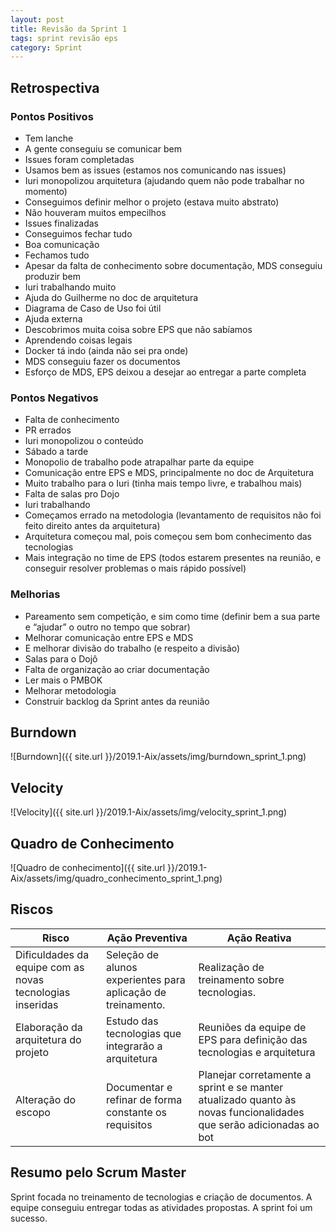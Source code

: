```yaml
---
layout: post
title: Revisão da Sprint 1
tags: sprint revisão eps
category: Sprint
---
```


## Retrospectiva

### Pontos Positivos

- Tem lanche
- A gente conseguiu se comunicar bem
- Issues foram completadas
- Usamos bem as issues (estamos nos comunicando nas issues)
- Iuri monopolizou arquitetura (ajudando quem não pode
trabalhar no momento)
- Conseguimos definir melhor o projeto (estava muito abstrato)
- Não houveram muitos empecilhos
- Issues finalizadas
- Conseguimos fechar tudo
- Boa comunicação
- Fechamos tudo
- Apesar da falta de conhecimento sobre documentação, MDS conseguiu produzir bem
- Iuri trabalhando muito
- Ajuda do Guilherme no doc de arquitetura
- Diagrama de Caso de Uso foi útil
- Ajuda externa
- Descobrimos muita coisa sobre EPS que não sabíamos
- Aprendendo coisas legais
- Docker tá indo (ainda não sei pra onde)
- MDS conseguiu fazer os documentos
- Esforço de MDS, EPS deixou a desejar ao entregar a parte completa


### Pontos Negativos

- Falta de conhecimento
- PR errados
- Iuri monopolizou o conteúdo
- Sábado a tarde
- Monopolio de trabalho pode atrapalhar parte da equipe
- Comunicação entre EPS e MDS, principalmente no doc de Arquitetura
- Muito trabalho para o Iuri (tinha mais tempo livre, e trabalhou mais)
- Falta de salas pro Dojo
- Iuri trabalhando
- Começamos errado na metodologia (levantamento de requisitos não foi feito direito antes da arquitetura)
- Arquitetura começou mal, pois começou sem bom conhecimento das tecnologias
- Mais integração no time de EPS (todos estarem presentes na reunião, e conseguir resolver problemas o mais rápido possível)


### Melhorias

- Pareamento sem competição, e sim como time (definir bem a sua parte e “ajudar” o outro no tempo que sobrar)
- Melhorar comunicação entre EPS e MDS
- E melhorar divisão do trabalho (e respeito a divisão)
- Salas para o Dojô
- Falta de organização ao criar documentação
- Ler mais o PMBOK
- Melhorar metodologia
- Construir backlog da Sprint antes da reunião


## Burndown

![Burndown]({{ site.url }}/2019.1-Aix/assets/img/burndown_sprint_1.png)

## Velocity

![Velocity]({{ site.url }}/2019.1-Aix/assets/img/velocity_sprint_1.png)


## Quadro de Conhecimento

![Quadro de conhecimento]({{ site.url }}/2019.1-Aix/assets/img/quadro_conhecimento_sprint_1.png)


## Riscos

| Risco  | Ação Preventiva  | Ação Reativa  |
|---|---|---|
| Dificuldades da equipe com as novas tecnologias inseridas  |Seleção de alunos experientes para aplicação de treinamento.   |Realização de treinamento sobre tecnologias.   |
|Elaboração da arquitetura do projeto   |Estudo das tecnologias que integrarão a arquitetura   |Reuniões da equipe de EPS para definição das tecnologias e arquitetura   |
|Alteração do escopo   |Documentar e refinar de forma constante os requisitos   |Planejar corretamente a sprint e se manter atualizado quanto às novas funcionalidades que serão adicionadas ao bot   |


## Resumo pelo Scrum Master

Sprint focada no treinamento de tecnologias e criação de documentos. A equipe conseguiu entregar todas as atividades propostas. A sprint foi um sucesso.